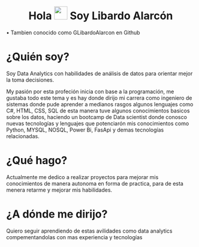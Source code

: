 <h1 align="center"><b> Hola </b><img src="https://media.giphy.com/media/hvRJCLFzcasrR4ia7z/giphy.gif" width="35"><b> Soy Libardo Alarcón </b></h1> 
• Tambien conocido como GLibardoAlarcon en Github

# ¿Quién soy?
Soy Data Analytics con habilidades de análisis de datos para orientar mejor la toma decisiones. <br>

My pasión por esta profeción inicia con base a la programación, me gustaba todo este tema y es hay donde dirijo mi carrera como ingeniero de sistemas donde pude aprender a medianos rasgos
algunos lenguajes como C#, HTML, CSS, SQL de esta manera tuve algunos conocimientos basicos sobre los datos, haciendo un bootcamp de Data scientist donde conosco nuevas tecnologías y lenguajes que potenciarón mis conocimientos como Python, MYSQL, NOSQL, Power Bi, FasApi y demas tecnologías relacionadas.

# ¿Qué hago?
Actualmente me dedico a realizar proyectos para mejorar mis conocimientos de manera autonoma en forma de practica, para de esta menera retarme y mejorar mis habilidades.

# ¿A dónde me dirijo?
Quiero seguir aprendiendo de estas avilidades como data analytics compementandolas con mas experiencia y tecnologías
